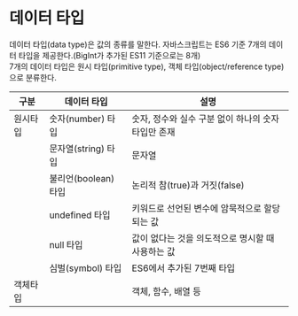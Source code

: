 # 데이터 타입

데이터 타입(data type)은 값의 종류를 말한다. 자바스크립트는 ES6 기준 7개의 데이터 타입을 제공한다.(BigInt가 추가된 ES11 기준으로는 8개)  
7개의 데이터 타입은 원시 타입(primitive type), 객체 타입(object/reference type)으로 분류한다.

| 구분     | 데이터 타입          | 설명                                                |
| -------- | -------------------- | --------------------------------------------------- |
| 원시타입 | 숫자(number) 타입    | 숫자, 정수와 실수 구분 없이 하나의 숫자 타입만 존재 |
|          | 문자열(string) 타입  | 문자열                                              |
|          | 불리언(boolean) 타입 | 논리적 참(true)과 거짓(false)                       |
|          | undefined 타입       | 키워드로 선언된 변수에 암묵적으로 할당되는 값       |
|          | null 타입            | 값이 없다는 것을 의도적으로 명시할 때 사용하는 값   |
|          | 심벌(symbol) 타입    | ES6에서 추가된 7번째 타입                           |
| 객체타입 |                      | 객체, 함수, 배열 등                                 |
